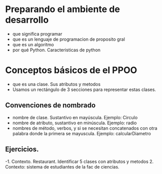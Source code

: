 # Preparando el ambiente de desarrollo

- que significa programar
- que es un lenguaje de programacion de proposito gral
- que es un algoritmo
- por qué Python. Caracteristicas de python

# Conceptos básicos de el PPOO
- que es una clase. Sus atributos y metodos
- Usamos un rectángulo de 3 secciones para representar estas clases.

## Convenciones de nombrado
- nombre de clase. Sustantivo en mayúscula. Ejemplo: Circulo
- nombre de atributo, sustantivo en minúscula. Ejemplo: radio
- nombres de método, verbos, y si se necesitan concatenados con otra palabra donde la primera se mayuscula. Ejemplo: calcularDiametro

## Ejercicios. 
-1. Contexto. Restaurant.
Identificar 5 clases con atributos y metodos
2. Contexto: sistema de estudiantes de la fac de ciencias.
